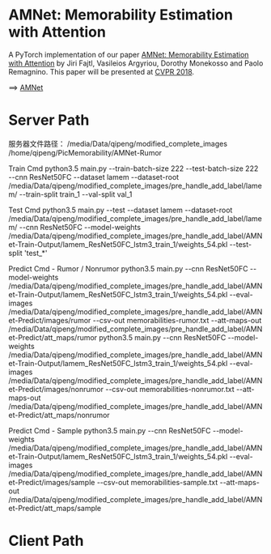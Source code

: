 # AMNet: Memorability Estimation with Attention
A PyTorch implementation of our paper [AMNet: Memorability Estimation with Attention](https://arxiv.org/abs/1804.03115)
by Jiri Fajtl, Vasileios Argyriou, Dorothy Monekosso and Paolo Remagnino. This paper will be presented 
at [CVPR 2018](http://cvpr2018.thecvf.com/).
 
==> [AMNet](https://github.com/ok1zjf/AMNet)  
  
# Server Path
服务器文件路径：
/media/Data/qipeng/modified_complete_images
/home/qipeng/PicMemorability/AMNet-Rumor

Train Cmd
python3.5 main.py --train-batch-size 222 --test-batch-size 222 --cnn ResNet50FC --dataset lamem --dataset-root /media/Data/qipeng/modified_complete_images/pre_handle_add_label/lamem/ --train-split train_1 --val-split val_1

Test Cmd
python3.5 main.py --test --dataset lamem --dataset-root /media/Data/qipeng/modified_complete_images/pre_handle_add_label/lamem/ --cnn ResNet50FC --model-weights /media/Data/qipeng/modified_complete_images/pre_handle_add_label/AMNet-Train-Output/lamem_ResNet50FC_lstm3_train_1/weights_54.pkl --test-split 'test_*'

Predict Cmd - Rumor / Nonrumor
python3.5 main.py --cnn ResNet50FC --model-weights /media/Data/qipeng/modified_complete_images/pre_handle_add_label/AMNet-Train-Output/lamem_ResNet50FC_lstm3_train_1/weights_54.pkl --eval-images /media/Data/qipeng/modified_complete_images/pre_handle_add_label/AMNet-Predict/images/rumor --csv-out memorabilities-rumor.txt --att-maps-out /media/Data/qipeng/modified_complete_images/pre_handle_add_label/AMNet-Predict/att_maps/rumor
python3.5 main.py --cnn ResNet50FC --model-weights /media/Data/qipeng/modified_complete_images/pre_handle_add_label/AMNet-Train-Output/lamem_ResNet50FC_lstm3_train_1/weights_54.pkl --eval-images /media/Data/qipeng/modified_complete_images/pre_handle_add_label/AMNet-Predict/images/nonrumor --csv-out memorabilities-nonrumor.txt --att-maps-out /media/Data/qipeng/modified_complete_images/pre_handle_add_label/AMNet-Predict/att_maps/nonrumor

Predict Cmd - Sample
python3.5 main.py --cnn ResNet50FC --model-weights /media/Data/qipeng/modified_complete_images/pre_handle_add_label/AMNet-Train-Output/lamem_ResNet50FC_lstm3_train_1/weights_54.pkl --eval-images /media/Data/qipeng/modified_complete_images/pre_handle_add_label/AMNet-Predict/images/sample --csv-out memorabilities-sample.txt --att-maps-out /media/Data/qipeng/modified_complete_images/pre_handle_add_label/AMNet-Predict/att_maps/sample

# Client Path